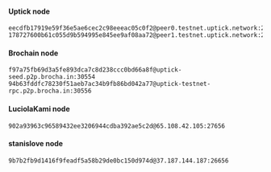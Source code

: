 

#### Uptick node

```
eecdfb17919e59f36e5ae6cec2c98eeeac05c0f2@peer0.testnet.uptick.network:26656
178727600b61c055d9b594995e845ee9af08aa72@peer1.testnet.uptick.network:26656
```

#### Brochain node

```
f97a75fb69d3a5fe893dca7c8d238ccc0bd66a8f@uptick-seed.p2p.brocha.in:30554
94b63fddfc78230f51aeb7ac34b9fb86bd042a77@uptick-testnet-rpc.p2p.brocha.in:30556
```

#### LuciolaKami node

```
902a93963c96589432ee3206944cdba392ae5c2d@65.108.42.105:27656
```

#### stanislove node

```
9b7b2fb9d1416f9feadf5a58b29de0bc150d974d@37.187.144.187:26656
```
